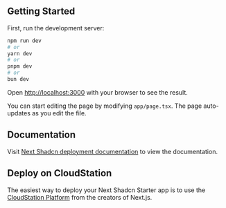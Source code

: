 
## Getting Started

First, run the development server:

```bash
npm run dev
# or
yarn dev
# or
pnpm dev
# or
bun dev
```

Open [http://localhost:3000](http://localhost:3000) with your browser to see the result.

You can start editing the page by modifying `app/page.tsx`. The page auto-updates as you edit the file.

## Documentation

Visit [Next Shadcn deployment documentation](https://ui.shadcn.com/docs/installation/next) to view the documentation.

## Deploy on CloudStation

The easiest way to deploy your Next Shadcn Starter app is to use the [CloudStation Platform](https://www.cloud-station.io/template-store/next-shadcn-starter) from the creators of Next.js.
